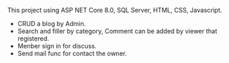This project using ASP NET Core 8.0, SQL Server, HTML, CSS, Javascript.
  + CRUD a blog by Admin.
  + Search and filler by category, Comment can be added by viewer that registered.
  + Menber sign in for discuss.
  + Send mail func for contact the owner.
